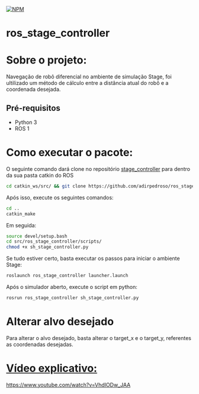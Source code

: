 
[![NPM](https://img.shields.io/npm/l/react)](https://github.com/adirpedroso/ROS_stage_controller/blob/main/LICENSE)
# ros_stage_controller


# Sobre o projeto:
Navegação de robô diferencial no ambiente de simulação Stage, foi ultilizado um método de cálculo entre a distância atual do robô e a coordenada desejada.
## Pré-requisitos

- Python 3
- ROS 1

# Como executar o pacote:

O seguinte comando dará clone no repositório [stage_controller](https://github.com/adirpedroso/ros_stage_controller.git) para dentro da sua pasta catkin do ROS
```bash
cd catkin_ws/src/ && git clone https://github.com/adirpedroso/ros_stage_controller.git
```
Após isso, execute os seguintes comandos:
```bash
cd .. 
catkin_make
```
Em seguida:
```bash
source devel/setup.bash
cd src/ros_stage_controller/scripts/
chmod +x sh_stage_controller.py 
```
Se tudo estiver certo, basta executar os passos para iniciar o ambiente Stage:
```bash
roslaunch ros_stage_controller launcher.launch 
```
Após o simulador aberto, execute o script em python:
```bash
rosrun ros_stage_controller sh_stage_controller.py 
```

# Alterar alvo desejado
Para alterar o alvo desejado, basta alterar o target_x e o target_y, referentes as coordenadas desejadas.



# [Vídeo explicativo:](https://www.youtube.com/watch?v=VhdIODw_JAA)
  https://www.youtube.com/watch?v=VhdIODw_JAA


